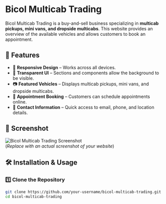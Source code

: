 # Bicol Multicab Trading

Bicol Multicab Trading is a buy-and-sell business specializing in **multicab pickups, mini vans, and dropside multicabs**. This website provides an overview of the available vehicles and allows customers to book an appointment.

## 🚀 Features

- 🌟 **Responsive Design** – Works across all devices.
- 🎨 **Transparent UI** – Sections and components allow the background to be visible.
- 📷 **Featured Vehicles** – Displays multicab pickups, mini vans, and dropside multicabs.
- 📅 **Appointment Booking** – Customers can schedule appointments online.
- 📍 **Contact Information** – Quick access to email, phone, and location details.

## 📸 Screenshot
![Bicol Multicab Trading Screenshot](screenshot.png)  
(*Replace with an actual screenshot of your website*)

## 🛠️ Installation & Usage

### 1️⃣ Clone the Repository
```sh
git clone https://github.com/your-username/bicol-multicab-trading.git
cd bicol-multicab-trading
